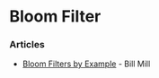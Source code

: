 # Bloom Filter

### Articles

* [Bloom Filters by Example](https://llimllib.github.io/bloomfilter-tutorial/) - Bill Mill
